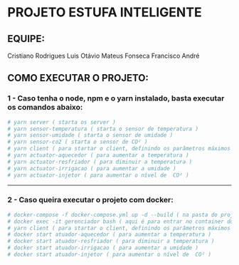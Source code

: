 # PROJETO ESTUFA INTELIGENTE

## EQUIPE:
  Cristiano Rodrigues
  Luis Otávio
  Mateus Fonseca
  Francisco André

## COMO EXECUTAR O PROJETO:
 
### 1 - Caso tenha o node, npm e o yarn instalado, basta executar os comandos abaixo:
```bash
# yarn server ( starta os server )
# yarn sensor-temperatura ( starta o sensor de temperatura )
# yarn sensor-umidade ( starta o sensor de umidade )
# yarn sensor-co2 ( starta o sensor de CO² )
# yarn client ( para startar o client, definindo os parâmetros máximos e mínimos dos sensores)
# yarn actuator-aquecedor ( para aumentar a temperatura )
# yarn actuator-resfriador ( para diminuir a temperatura )
# yarn actuator-irrigacao ( para aumentar a umidade )
# yarn actuator-injetor ( para aumentar o nível de  CO² )
```

<hr>

### 2 - Caso queira executar o projeto com docker:

```bash
# docker-compose -f docker-compose.yml up -d --build ( na pasta do projeto )
# docker exec -it gerenciador bash ( aqui é para entrar no container do gerenciador e rodar o comando do client )
# yarn client ( para startar o client, definindo os parâmetros máximos e mínimos dos sensores)
# docker start atuador-aquecedor ( para aumentar a temperatura )
# docker start atuador-resfriador ( para diminuir a temperatura )
# docker start atuador-irrigacao ( para aumentar a umidade )
# docker start atuador-injetor ( para aumentar o nível de  CO² )
```
